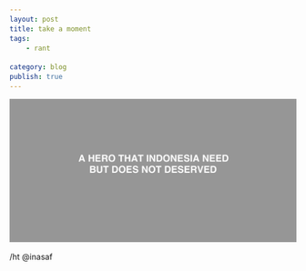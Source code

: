 ```yaml
---
layout: post
title: take a moment
tags: 
    - rant

category: blog
publish: true
---
```


![hero does not deserved](/images/posts/hero-not-deserved.png)

/ht @inasaf